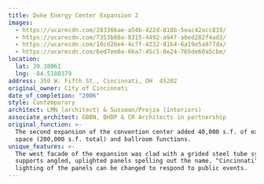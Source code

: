 ```yaml
---
title: Duke Energy Center Expansion 2
images:
  - https://ucarecdn.com/283366ae-a54b-422d-810b-5eac42acc819/
  - https://ucarecdn.com/7353b88a-8315-4492-a94f-abed282f4ad3/
  - https://ucarecdn.com/10cd2be4-4c7f-4232-81b4-6a19e5a977da/
  - https://ucarecdn.com/6ed7ee6a-6ba7-45c5-8e24-7b5de60a5cbe/
location:
  lat: 39.10061
  lng: -84.5188379
address: 350 W. Fifth St., Cincinnati, OH  45202
original_owner: City of Cincinnati
date_of_completion: "2006"
style: Contemporary
architect: LMN (architect) & Sussman/Prejza (interiors)
associate_architect: GBBN, BHDP & CR Architects in partnership
original_function: >-
  The second expansion of the convention center added 40,000 s.f. of exhibit
  space (200,000 s.f. total) and ballroom functions.
unique_features: >-
  The west facade of the expansion was clad with a grided steel tube system that
  supports angled, uplighted panels spelling out the name, "Cincinnati".  The
  lighting of the panels can be changed to respond to public events.
---
```

